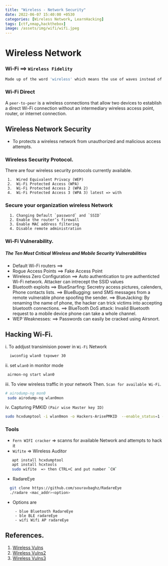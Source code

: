 ```yaml
---
title: "Wireless - Network Security" 
date: 2022-06-07 15:40:00 +0530
categories: [Wireless Network, LearnHacking]
tags: [ctf,nmap,hackthebox]
image: /assets/img/wifi/wifi.jpeg
---
```


# Wireless Network 

### Wi-Fi ==> `Wireless Fidelity`
```bash
Made up of the word 'wireless' which means the use of waves instead of 'cables' for signal transfer.
```

### Wi-Fi Direct 
  A `peer-to-peer`   is a wireless connections that allow two devices to establish a direct Wi-Fi connection without an intermediary wireless access point, router, or internet connection. 

## Wireless Network Security

- To protects a wireless network from unauthorized and malicious access attempts.

### Wireless Security Protocol.
There are four wireless security protocols currently available.

	 1.  Wired Equivalent Privacy (WEP)
	 2.  Wi-Fi Protected Access (WPA)
	 3.  Wi-Fi Protected Access 2 (WPA 2)
	 4.  Wi-Fi Protected Access 3 (WPA 3) latest => with 
	  
### Secure your organization wireless Network

	  1. Changing Default `password` and `SSID`
	  2. Enable the router’s firewall
	  3. Enable MAC address filtering
	  4. Disable remote administration

### Wi-Fi Vulnerability.

##### The Ten Most Critical Wireless and Mobile Security Vulnerabilities

- Default Wi-Fi routers  ==> 
- Rogue Access Points  ==> Fake Access Point
- Wireless Zero Configuration  ==> Auto authentication to pre authenticted Wi-Fi network. Attacker can intrecept the SSID values
- Bluetooth exploits
		 ==> BlueSnarfing: Secretry access pictures, calenders, Phone contacts lists.
		 ==> BlueBugging: send SMS messages from a remote vulnerable phone spoofing the sender.
		 ==> BlueJacking: By renaming the name of phone, the hacker can trick victims into accepting bluetooth connections.
		 ==> BlueTooth DoS attack:  Invalid Bluetooth request to a mobile device phone can take a whole channel.
- WEP Weaknesses:
      ==> Passwords can easily be cracked using Airsnort.

## Hacking Wi-Fi.

i. To addjust transimision power in `Wi-Fi` Network
```bash
  iwconfig wlan0 txpower 30
```

ii. set `wlan0` in monitor mode

```bash
 airmon-ng start wlan0
```

iii. To view wireless traffic in your network Then. `Scan for available Wi-Fi`.

```bash
# airodump-ng mon0
 sudo airodump-ng wlan0mon
```

iv. Capturing PMKID `(Pair wise Master key ID)`

```bash
sudo hcxdumptool -i wlan0mon -o Hackers-ArisePMKID  --enable_status=1 --filterlist_ap=BE:91:B5:7E:51:79 --filtermode=2
```

### Tools

- `Fern WIFI cracker`  => scanns for available Network and attempts to hack it
-  `Wifite` => Wireless Auditor

```bash
   apt install hcxdumptool
   apt install hcxtools
   sudo wifite  => then CTRL+C and put number `CH` 
```

- RadareEye

```bash
  git clone https://github.com/souravbaghz/RadareEye
  ./radare <mac_addr><option>
```

- Options are

	   - blue Bluetooth RadareEye
	   - ble BLE radareEye
	   - wifi Wifi AP radareEye

## References.
1. [Wireless Vulns](https://www.helpnetsecurity.com/2006/06/29/the-ten-most-critical-wireless-and-mobile-security-vulnerabilities/)
2. [Wireless Vulns2](https://www.computerworld.com/article/2577244/top-10-vulnerabilities-in-today-s-wi-fi-networks.html)
3. [Wireless Vulns3](https://www.cisa.gov/uscert/ncas/tips/ST05-003)
